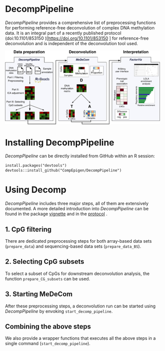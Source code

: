 # DecompPipeline
*DecompPipeline* provides a comprehensive list of preprocessing functions for performing reference-free deconvolution of complex DNA methylation data. It is an integral part of a recently published protocol (doi:10.1101/853150 )[https://doi.org/10.1101/853150 ] for reference-free deconvolution and is independent of the deconvolution tool used. 

![Overview of the reference-free deconvolution tool](pictures/protocol_overview.png)

# Installing DecompPipeline
*DecompPipeline* can be directly installed from GitHub within an R session:
```
install.packages("devtools")
devtools::install_github("CompEpigen/DecompPipeline")
```

# Using Decomp
*DecompPipeline* includes three major steps, all of them are extensively documented. A more detailed introduction into *DecompPipeline* can be found in the package [vignette](https://github.com/lutsik/DecompPipeline/blob/master/vignettes/DecompPipeline.md) and in the [protocol](https://github.com/lutsik/DecompPipeline/blob/master/vignettes/DeconvolutionProtocol.md) .

## 1. CpG filtering
There are dedicated preprocessing steps for both array-based data sets (```prepare_data```) and sequencing-based data sets (```prepare_data_BS```).

## 2. Selecting CpG subsets
To select a subset of CpGs for downstream deconvolution analysis, the function ```prepare_CG_subsets``` can be used.

## 3. Starting MeDeCom
After these preprocessing steps, a deconvolution run can be started using *DecompPipeline* by envoking ```start_decomp_pipeline```.

## Combining the above steps
We also provide a wrapper functions that executes all the above steps in a single command (```start_decomp_pipeline```).
